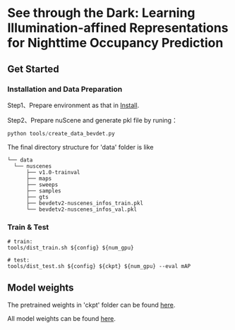 # See through the Dark: Learning Illumination-affined Representations for Nighttime Occupancy Prediction

## Get Started

###  Installation and Data Preparation

Step1、Prepare environment as that in [Install](doc/install.md).

Step2、Prepare nuScene and generate pkl file by runing：

```python
python tools/create_data_bevdet.py
```

The final directory structure for 'data' folder is like

```shell
└── data
  └── nuscenes
      ├── v1.0-trainval
      ├── maps  
      ├── sweeps  
      ├── samples
      ├── gts
      ├── bevdetv2-nuscenes_infos_train.pkl 
      └── bevdetv2-nuscenes_infos_val.pkl
```
###  Train & Test

```shell
# train:
tools/dist_train.sh ${config} ${num_gpu}

# test:
tools/dist_test.sh ${config} ${ckpt} ${num_gpu} --eval mAP
```

## Model weights

The pretrained weights in 'ckpt' folder can be found [here](https://drive.google.com/drive/folders/1BFm4URLMj06O0H7T_9QDauX_7dAoRkXX?usp=drive_link).

All model weights can be found [here](https://drive.google.com/drive/folders/1yuPtZylYFgHQD3G7lyqCNh6v61QbJRdu?usp=sharing).
